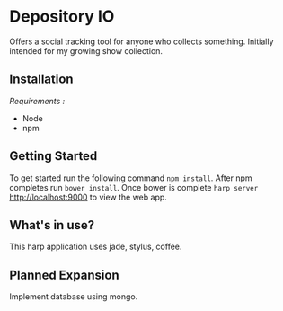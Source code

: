 # Depository IO
  Offers a social tracking tool for anyone who collects something. Initially intended for my growing show collection.

## Installation

*Requirements :*
  - Node
  - npm

## Getting Started
 To get started run the following command `npm install`. After npm completes run `bower install`. Once bower is complete `harp server` [http://localhost:9000](http://localhost:9000) to view the web app.

## What's in use?
  This harp application uses jade, stylus, coffee.

## Planned Expansion
  Implement database using mongo.